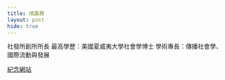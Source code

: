 ```yaml
---
title: 成露茜
layout: post
hide: true
---
```


社發所創所所長
最高學歷：美國夏威夷大學社會學博士
學術專長：傳播社會學、國際流動與發展

[紀念網站](http://www.luciememory.org/)
